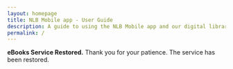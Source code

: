 ```yaml
---
layout: homepage
title: NLB Mobile app - User Guide
description: A guide to using the NLB Mobile app and our digital library
permalink: /
---
```

<!--Add notification here -->
<b>eBooks Service Restored.</b> Thank you for your patience. The service has been restored.

